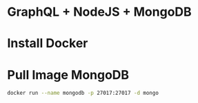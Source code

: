 # GraphQL + NodeJS + MongoDB

# Install Docker

# Pull Image MongoDB

```sh
docker run --name mongodb -p 27017:27017 -d mongo
```
